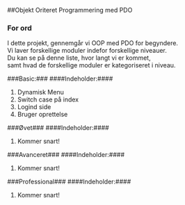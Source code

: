 ##Objekt Oriteret Programmering med PDO

### For ord ###
I dette projekt, gennemgår vi OOP med PDO for begyndere. <br>
Vi laver forskellige moduler indefor forskellige niveauer.<br>
Du kan se på denne liste, hvor langt vi er kommet,<br>
samt hvad de forskellige moduler er kategoriseret i niveau.

###Basic:###
####Indeholder:####
1) Dynamisk Menu
2) Switch case på index
3) Logind side
4) Bruger oprettelse

###Øvet###
####Indeholder:####
1) Kommer snart!


###Avanceret###
####Indeholder:####
1) Kommer snart!


###Professional###
####Indeholder:####
1) Kommer snart! 